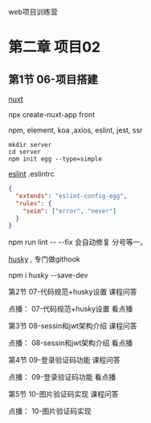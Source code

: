 web项目训练营

# 第二章 项目02
## 第1节  06-项目搭建
[nuxt](https://zh.nuxtjs.org/)

npx create-nuxt-app front

npm, element, koa ,axios, eslint, jest, ssr

```
mkdir server
cd server
npm init egg --type=simple
```

[eslint](https://eslint.org/docs/rules/semi)
.eslintrc
```json
{
  "extends": "eslint-config-egg",
  "rules": {
    "seim": ["error", "never"]
  }
}
```

npm run lint -- --fix 会自动修复 分号等一。

[husky](https://github.com/typicode/husky)
, 专门做githook

npm i husky --save-dev

第2节  07-代码规范+husky设置
课程问答

点播： 07-代码规范+husky设置
看点播

第3节  08-sessin和jwt架构介绍
课程问答

点播： 08-sessin和jwt架构介绍
看点播

第4节  09-登录验证码功能
课程问答

点播： 09-登录验证码功能
看点播

第5节  10-图片验证码实现
课程问答

点播： 10-图片验证码实现
